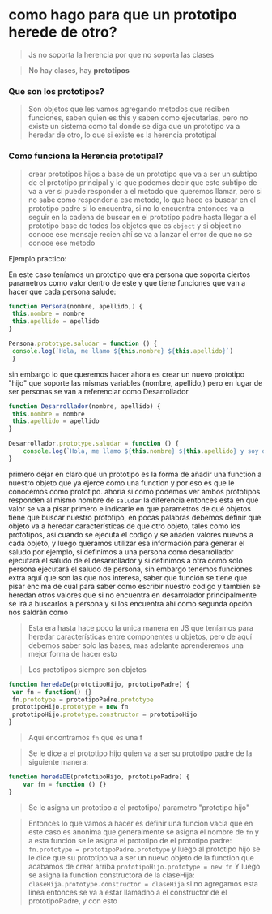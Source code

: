 # como hago para que un prototipo herede de otro?

> Js no soporta la herencia por que no soporta las clases

>   No hay clases, hay **prototipos**

### Que son los prototipos?
> Son objetos que les vamos agregando metodos que reciben funciones, saben quien es this y saben como ejecutarlas, pero no existe un sistema como tal donde se diga que un prototipo va a heredar de otro, lo que si existe es la herencia prototipal

### Como funciona la Herencia prototipal?

> crear prototipos hijos a base de un prototipo que va a ser un subtipo de el prototipo principal y lo que podemos decir que este subtipo de va a ver si puede responder a el metodo que queremos llamar, pero si no sabe como responder a ese metodo, lo que hace es buscar en el prototipo padre si lo encuentra, si no lo encuentra entonces va a seguir en la cadena de buscar en el prototipo padre hasta llegar a el prototipo base de todos los objetos que es ```object``` y si object no conoce ese mensaje recien ahí se va a lanzar el error de que no se conoce ese metodo 

Ejemplo practico:

En este caso teníamos un prototipo que era persona que soporta ciertos parametros como valor dentro de este y que tiene funciones que van a hacer que cada persona salude:
```js 
function Persona(nombre, apellido,) {
 this.nombre = nombre
 this.apellido = apellido
}

Persona.prototype.saludar = function () {
 console.log(`Hola, me llamo ${this.nombre} ${this.apellido}`)
 }
```
sin embargo lo que queremos hacer ahora es crear un nuevo prototipo "hijo" que soporte las mismas variables (nombre, apellido,) pero en lugar de ser personas se van a referenciar como Desarrollador
```js 
function Desarrollador(nombre, apellido) {
 this.nombre = nombre
 this.apellido = apellido
} 

Desarrollador.prototype.saludar = function () {
	console.log(`Hola, me llamo ${this.nombre} ${this.apellido} y soy desarrollador`)
}
```
primero dejar en claro que un prototipo es la forma de añadir una function a nuestro objeto que ya ejerce como una function y por eso es que le conocemos como prototipo. ahoria si como podemos ver ambos prototipos responden al mismo nombre de ```saludar``` la diferencia entonces está en qué valor se va a pisar primero e indicarle en que parametros de qué objetos tiene que buscar nuestro prototipo, en pocas palabras debemos definir que objeto va a heredar características de que otro objeto, tales como los prototipos, así cuando se ejecuta el codigo y se añaden valores nuevos a cada objeto, y luego queramos utilizar esa información para generar el saludo por ejemplo, si definimos a una persona como desarrollador ejecutará el saludo de el desarrollador y si definimos a otra como solo persona ejecutará el saludo de persona, sin embargo tenemos funciones extra aquí que son las que nos interesa, saber que función se tiene que pisar encima de cual para saber como escribir nuestro codigo y también se heredan otros valores que si no encuentra en desarrolador principalmente se irá a buscarlos a persona y si los encuentra ahí como segunda opción nos saldrán como 

>Esta era hasta hace poco la unica manera en JS que teníamos para heredar características entre componentes u objetos, pero de aquí debemos saber solo las bases, mas adelante aprenderemos una mejor forma de hacer esto

>Los prototipos siempre son objetos 
```js 
function heredaDe(prototipoHijo, prototipoPadre) {
 var fn = function() {}
 fn.prototype = prototipoPadre.prototype
 prototipoHijo.prototype = new fn
 prototipoHijo.prototype.constructor = prototipoHijo
}
```
> Aquí encontramos ```fn``` que es una f


> Se le dice a el prototipo hijo quien va a ser su prototipo padre de la siguiente manera:
```js
function heredaDE(prototipoHijo, prototipoPadre) {
	var fn = function () {}
}
```
> Se le asigna un prototipo a el prototipo/ parametro "prototipo hijo"

> Entonces lo que vamos a hacer es definir una funcion vacía que en este caso es anonima que generalmente se asigna el nombre de ```fn``` y a esta función se le asigna el prototipo de el prototipo padre:
> ```fn.prototype = prototipoPadre.prototype``` y luego al prototipo hijo se le dice que su prototipo va a ser un nuevo objeto de la function que acabamos de crear arriba ```prototipoHijo.prototype = new fn```
> Y luego se asigna la function constructora de la claseHija: ```claseHija.prototype.constructor = claseHija``` si no agregamos esta linea entonces se va a estar llamadno a el constructor de el prototipoPadre, y con esto 
> 